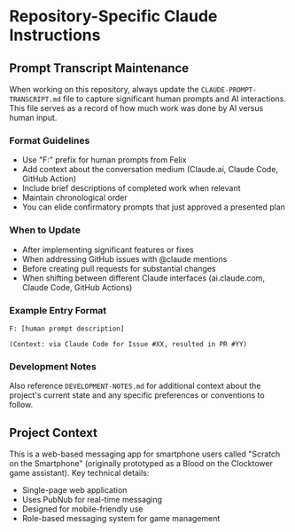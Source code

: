 # Repository-Specific Claude Instructions

## Prompt Transcript Maintenance

When working on this repository, always update the `CLAUDE-PROMPT-TRANSCRIPT.md` file to capture significant human prompts and AI interactions. This file serves as a record of how much work was done by AI versus human input.

### Format Guidelines
- Use "F:" prefix for human prompts from Felix
- Add context about the conversation medium (Claude.ai, Claude Code, GitHub Action)
- Include brief descriptions of completed work when relevant
- Maintain chronological order
- You can elide confirmatory prompts that just approved a presented plan

### When to Update
- After implementing significant features or fixes
- When addressing GitHub issues with @claude mentions  
- Before creating pull requests for substantial changes
- When shifting between different Claude interfaces (ai.claude.com, Claude Code, GitHub Actions)

### Example Entry Format
```
F: [human prompt description]

(Context: via Claude Code for Issue #XX, resulted in PR #YY)
```

### Development Notes
Also reference `DEVELOPMENT-NOTES.md` for additional context about the project's current state and any specific preferences or conventions to follow.

## Project Context
This is a web-based messaging app for smartphone users called "Scratch on the Smartphone" (originally prototyped as a Blood on the Clocktower game assistant). Key technical details:
- Single-page web application
- Uses PubNub for real-time messaging
- Designed for mobile-friendly use
- Role-based messaging system for game management